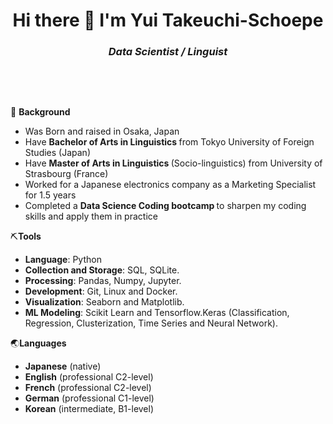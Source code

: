 <h1 align = "center">
Hi there 👋 I'm Yui Takeuchi-Schoepe
</h1>
<h3 align = 'center'>
<strong><i>
  Data Scientist / Linguist
</strong> </i>
</h3>
&nbsp;
<p>
&nbsp;

🚀 <strong>Background</strong>
<ul>
<li>Was Born and raised in Osaka, Japan</li>
<li>Have <strong>Bachelor of Arts in Linguistics </strong> from Tokyo University of Foreign Studies (Japan)</li>
<li>Have <strong>Master of Arts in Linguistics </strong> (Socio-linguistics) from University of Strasbourg (France)</li>
<li>Worked for a Japanese electronics company as a Marketing Specialist for 1.5 years</li>
<li>Completed a  <strong> Data Science Coding bootcamp </strong> to sharpen my coding skills and apply them in practice</li> 
</ul>  
  
⛏️<strong>Tools</strong>
<ul>
<li><strong>Language</strong>: Python<br>
<li><strong>Collection and Storage</strong>: SQL, SQLite.<br></li>
<li><strong>Processing</strong>: Pandas, Numpy, Jupyter.<br></li>
<li><strong>Development</strong>: Git, Linux and Docker.<br></li>
<li><strong>Visualization</strong>: Seaborn and Matplotlib.<br></li>
<li><strong>ML Modeling</strong>: Scikit Learn and Tensorflow.Keras (Classification, Regression, Clusterization, Time Series and Neural Network).<br></li>
</ul>

🌏<strong>Languages</strong>  
<ul>
<li><strong>Japanese</strong> (native)</li>
<li><strong>English</strong> (professional C2-level)</li>
<li><strong>French</strong> (professional C2-level)</li>
<li><strong>German</strong> (professional C1-level)</li>
<li><strong>Korean</strong> (intermediate, B1-level)</li>

</ul>

</p>

<!--
**YT50/YT50** is a ✨ _special_ ✨ repository because its `README.md` (this file) appears on your GitHub profile.

Here are some ideas to get you started:

- 🔭 I’m currently working on ...
- 🌱 I’m currently learning ...
- 👯 I’m looking to collaborate on ...
- 🤔 I’m looking for help with ...
- 💬 Ask me about ...
- 📫 How to reach me: ...
- 😄 Pronouns: ...
- ⚡ Fun fact: ...
-->
